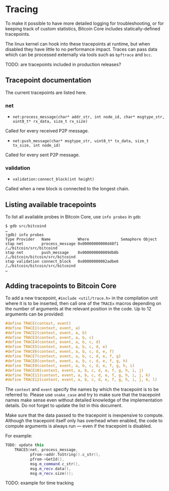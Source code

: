 Tracing
=======

To make it possible to have more detailed logging for troubleshooting,
or for keeping track of custom statistics, Bitcoin Core includes 
statically-defined tracepoints. 


The linux kernel can hook into these tracepoints at runtime, but when
disabled they have little to no performance impact. Traces can pass
data which can be processed externally via tools such as `bpftrace` 
and `bcc`.


TODO: are tracepoints included in production releases?


Tracepoint documentation
------------------------

The current tracepoints are listed here.

### net

- `net:process_message(char* addr_str, int node_id, char* msgtype_str, uint8_t* rx_data, size_t rx_size)`

Called for every received P2P message.

- `net:push_message(char* msgtype_str, uint8_t* tx_data, size_t tx_size, int node_id)`

Called for every sent P2P message.

### validation

- `validation:connect_block(int height)`

Called when a new block is connected to the longest chain.




Listing available tracepoints
-----------------------

To list all available probes in Bitcoin Core, use `info probes` in `gdb`:

```
$ gdb src/bitcoind
…
(gdb) info probes
Type Provider   Name            Where              Semaphore Object                                     
stap net        process_message 0x00000000000d48f1           /…/bitcoin/src/bitcoind 
stap net        push_message    0x000000000009db8b           /…/bitcoin/bitcoin/src/bitcoind 
stap validation connect_block   0x00000000002adbe6           /…/bitcoin/bitcoin/src/bitcoind
…
```

Adding tracepoints to Bitcoin Core
------------------

To add a new tracepoint, `#include <util/trace.h>` in the compilation unit where it is to be inserted, then call one of the `TRACEx` macros depending on the number of arguments at the relevant position in the code. Up to 12 arguments can be provided:

```c
#define TRACE(context, event)
#define TRACE1(context, event, a)
#define TRACE2(context, event, a, b)
#define TRACE3(context, event, a, b, c)
#define TRACE4(context, event, a, b, c, d)
#define TRACE5(context, event, a, b, c, d, e)
#define TRACE6(context, event, a, b, c, d, e, f)
#define TRACE7(context, event, a, b, c, d, e, f, g)
#define TRACE8(context, event, a, b, c, d, e, f, g, h)
#define TRACE9(context, event, a, b, c, d, e, f, g, h, i)
#define TRACE10(context, event, a, b, c, d, e, f, g, h, i, j)
#define TRACE11(context, event, a, b, c, d, e, f, g, h, i, j, k)
#define TRACE12(context, event, a, b, c, d, e, f, g, h, i, j, k, l)
```

The `context` and `event` specify the names by which the tracepoint is to be referred to.
Please use `snake_case` and try to make sure that the tracepoint names make sense even
without detailed knowledge of the implementation details. Do not forget to update the
list in this document.

Make sure that the data passed to the tracepoint is inexpensive to compute.
Although the tracepoint itself only has overhead when enabled, the code to
compute arguments is always run — even if the tracepoint is disabled.

For example:

``` C++
TODO: update this
    TRACE5(net, process_message,
           pfrom->addr.ToString().c_str(),
           pfrom->GetId(),
           msg.m_command.c_str(),
           msg.m_recv.data(),
           msg.m_recv.size());
```

TODO: example for time tracking